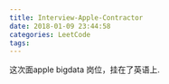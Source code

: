 ```yaml
---
title: Interview-Apple-Contractor
date: 2018-01-09 23:44:58
categories: LeetCode
tags:
---
```


这次面apple bigdata 岗位，挂在了英语上.



